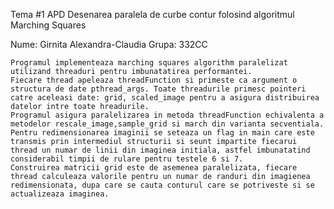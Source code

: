 Tema #1 APD
Desenarea paralela de curbe contur folosind algoritmul Marching Squares

Nume: Girnita Alexandra-Claudia
Grupa: 332CC

	Programul implementeaza marching squares algorithm paralelizat utilizand threaduri pentru imbunatatirea performantei.
	Fiecare thread apeleaza threadFunction si primeste ca argument o structura de date pthread_args. Toate threadurile primesc pointeri catre aceleasi date: grid, scaled_image pentru a asigura distribuirea datelor intre toate hreadurile.
	Programul asigura paralelizarea in metoda threadFunction echivalenta a metodelor rescale_image,sample_grid si march din varianta secventiala.
	Pentru redimensionarea imaginii se seteaza un flag in main care este transmis prin intermediul structurii si seunt impartite fiecarui thread un numar de linii din imaginea initiala, astfel imbunatatind considerabil timpii de rulare pentru testele 6 si 7.
	Construirea matricii grid este de asemenea paralelizata, fiecare thread calculeaza valorile pentru un numar de randuri din imagienea redimensionata, dupa care se cauta conturul care se potriveste si se actualizeaza imaginea.
	
